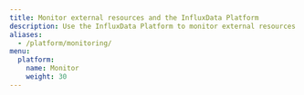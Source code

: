 ```yaml
---
title: Monitor external resources and the InfluxData Platform
description: Use the InfluxData Platform to monitor external resources and the InfluxData Platform.
aliases:
  - /platform/monitoring/
menu:
  platform:
    name: Monitor
    weight: 30
---
```

